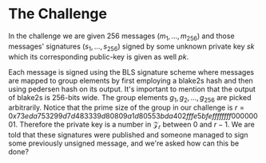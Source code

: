 # The Challenge

In the challenge we are given 256 messages $(m_1,\ldots,m_{256})$ and those messages' signatures $(s_1,\ldots,s_{256})$
signed by some unknown private key $sk$ which its corresponding public-key is given as well $pk$.

Each message is signed using the BLS signature scheme where messages are mapped to group elements by first employing a blake2s hash and then using pedersen hash on its output.
It's important to mention that the output of blake2s is 256-bits wide. The group elements $g_1,g_2,\ldots, g_{256}$ are picked arbitrarily.
Notice that the prime size of the group in our challenge is $r=0x73eda753299d7d483339d80809a1d80553bda402fffe5bfeffffffff00000001$.
Therefore the private key is a number in $\mathcal{Z}_r$ between 0 and $r-1$.
We are told that these signatures were published and someone managed to sign some previously unsigned message, and we're asked how can this be done?

